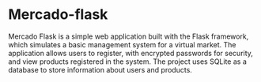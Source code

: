 # Mercado-flask
Mercado Flask is a simple web application built with the Flask framework, which simulates a basic management system for a virtual market. The application allows users to register, with encrypted passwords for security, and view products registered in the system. The project uses SQLite as a database to store information about users and products.
